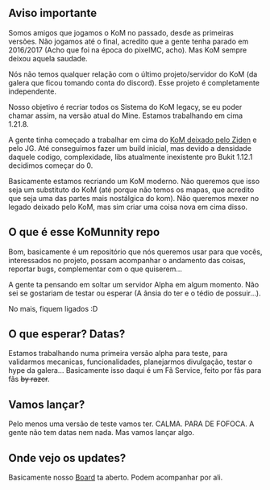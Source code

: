 ## Aviso importante
Somos amigos que jogamos o KoM no passado, desde as primeiras versões. Não jogamos até o final, acredito que a gente tenha parado em 2016/2017 (Acho que foi na época do pixelMC, acho). Mas KoM sempre deixou aquela saudade.

Nós não temos qualquer relação com o último projeto/servidor do KoM (da galera que ficou tomando conta do discord). Esse projeto é completamente independente. 

Nosso objetivo é recriar todos os Sistema do KoM legacy, se eu poder chamar assim, na versão atual do Mine. Estamos trabalhando em cima 1.21.8. 

A gente tinha começado a trabalhar em cima do  [KoM deixado pelo Ziden](https://github.com/TispStudios/KnightsOfMinecraft/tree/main) e pelo JG. Até conseguimos fazer um build inicial, mas devido a densidade daquele codigo, complexidade, libs atualmente inexistente pro Bukit 1.12.1 decidimos começar do 0.

Basicamente estamos recriando um KoM moderno. Não queremos que isso seja um substituto do KoM (até porque não temos os mapas, que acredito que seja uma das partes mais nostálgica do kom). Não queremos mexer no legado deixado pelo KoM, mas sim criar uma coisa nova em cima disso. 

## O que é esse KoMunnity repo
Bom, basicamente é um repositório que nós queremos usar para que vocês, interessados no projeto, possam acompanhar o andamento das coisas, reportar bugs, complementar com o que quiserem...

A gente ta pensando em soltar um servidor Alpha em algum momento. Não sei se gostariam de testar ou esperar (A ânsia do ter e o tédio de possuir...).

No mais, fiquem ligados :D

## O que esperar? Datas?
Estamos trabalhando numa primeira versão alpha para teste, para validarmos mecanicas, funcionalidades, planejarmos divulgação, testar o hype da galera... Basicamente isso daqui é um Fã Service, feito por fãs para fãs ~~by razer~~.

## Vamos lançar?
Pelo menos uma versão de teste vamos ter. CALMA. PARA DE FOFOCA.
A gente não tem datas nem nada. Mas vamos lançar algo.

## Onde vejo os updates?
Basicamente nosso [Board](https://github.com/orgs/TispStudios/projects/2) ta aberto. Podem acompanhar por ali.

